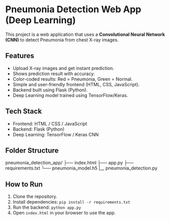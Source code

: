 # Pneumonia Detection Web App (Deep Learning)

This project is a web application that uses a **Convolutional Neural Network (CNN)** to detect Pneumonia from chest X-ray images.

## Features
- Upload X-ray images and get instant prediction.
- Shows prediction result with accuracy.
- Color-coded results: Red = Pneumonia, Green = Normal.
- Simple and user-friendly frontend (HTML, CSS, JavaScript).
- Backend built using Flask (Python).
- Deep Learning model trained using TensorFlow/Keras.

## Tech Stack
- Frontend: HTML / CSS / JavaScript
- Backend: Flask (Python)
- Deep Learning: TensorFlow / Keras CNN

## Folder Structure
pneumonia_detection_app/
├── index.html
├── app.py
├── requirements.txt
└── pneumonia_model.h5
|__ pneumonia_detection.py

## How to Run
1. Clone the repository.
2. Install dependencies: `pip install -r requirements.txt`
3. Run the backend: `python app.py`
4. Open `index.html` in your browser to use the app.

